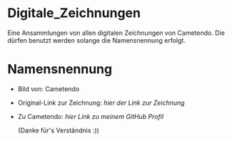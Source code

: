 # Digitale_Zeichnungen
 Eine Ansammlungen von allen digitalen Zeichnungen von Cametendo. Die dürfen benutzt werden solange die Namensnennung erfolgt.

 
# Namensnennung
- Bild von: Cametendo
- Original-Link zur Zeichnung: *hier der Link zur Zeichnung*
- Zu Cametendo: *hier Link zu meinem GitHub Profil*

  (Danke für's Verständnis :))
